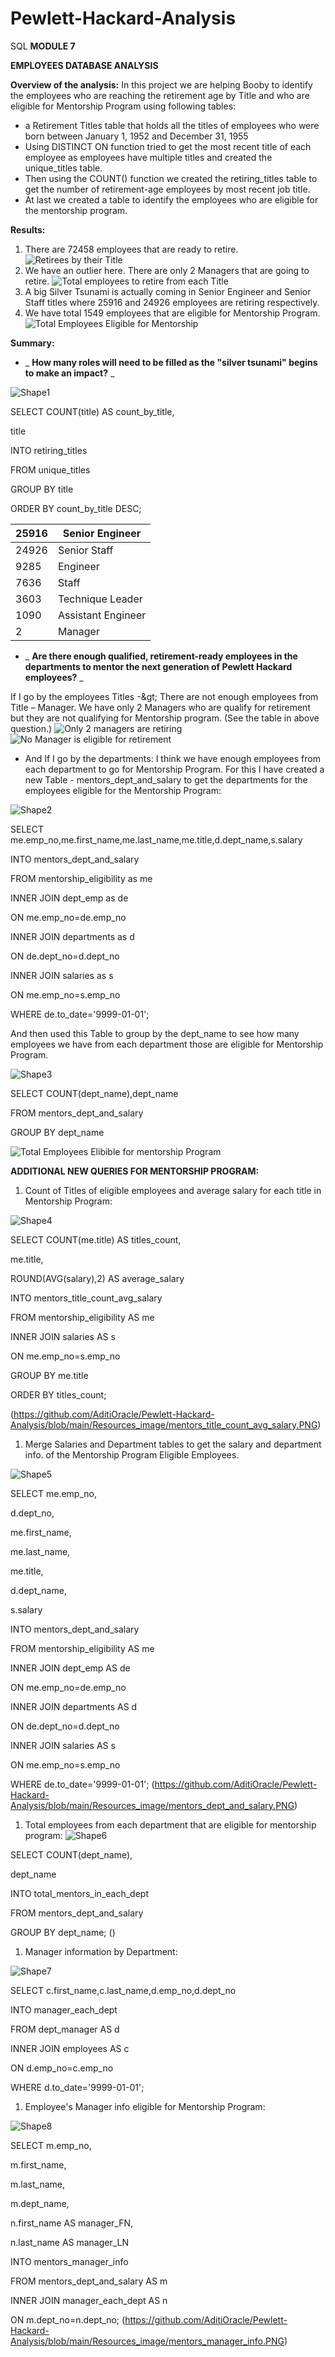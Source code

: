 # Pewlett-Hackard-Analysis
SQL
**MODULE 7**

**EMPLOYEES DATABASE ANALYSIS**

**Overview of the analysis:** In this project we are helping Booby to identify the employees who are reaching the retirement age by Title and who are eligible for Mentorship Program using following tables:

- a Retirement Titles table that holds all the titles of employees who were born between January 1, 1952 and December 31, 1955
- Using DISTINCT ON function tried to get the most recent title of each employee as employees have multiple titles and created the unique\_titles table.
- Then using the COUNT() function we created the retiring\_titles table to get the number of retirement-age employees by most recent job title.
- At last we created a table to identify the employees who are eligible for the mentorship program.

**Results:**

1. There are 72458 employees that are ready to retire.
 ![Retirees by their Title](https://github.com/AditiOracle/Pewlett-Hackard-Analysis/blob/main/Resources_image/unique_titles_output.PNG)
2. We have an outlier here. There are only 2 Managers that are going to retire.
 ![Total employees to retire from each Title](https://github.com/AditiOracle/Pewlett-Hackard-Analysis/blob/main/Resources_image/retiring_titles_output.PNG)
3. A big Silver Tsunami is actually coming in Senior Engineer and Senior Staff titles where 25916 and 24926 employees are retiring respectively.
4. We have total 1549 employees that are eligible for Mentorship Program.
 ![Total Employees Eligible for Mentorship](https://github.com/AditiOracle/Pewlett-Hackard-Analysis/blob/main/Resources_image/mentorship_eligibility_output.PNG)

**Summary:**

- _ **How many roles will need to be filled as the &quot;silver tsunami&quot; begins to make an impact?** _

![Shape1](RackMultipart20220220-4-72k9di_html_5b9712608cef6256.gif)

SELECT COUNT(title) AS count\_by\_title,

title

INTO retiring\_titles

FROM unique\_titles

GROUP BY title

ORDER BY count\_by\_title DESC;

| 25916 | Senior Engineer |
| --- | --- |
| 24926 | Senior Staff |
| 9285 | Engineer |
| 7636 | Staff |
| 3603 | Technique Leader |
| 1090 | Assistant Engineer |
| 2 | Manager |

- _ **Are there enough qualified, retirement-ready employees in the departments to mentor the next generation of Pewlett Hackard employees?** _

If I go by the employees Titles -\&gt; There are not enough employees from Title – Manager. We have only 2 Managers who are qualify for retirement but they are not qualifying for Mentorship program. (See the table in above question.)
![Only 2 managers are retiring](https://github.com/AditiOracle/Pewlett-Hackard-Analysis/blob/main/Resources_image/retiring_titles_output.PNG)
![No Manager is eligible for retirement](https://github.com/AditiOracle/Pewlett-Hackard-Analysis/blob/main/Resources_image/mentors_title_count_avg_salary.PNG)

- And If I go by the departments: I think we have enough employees from each department to go for Mentorship Program. For this I have created a new Table - mentors\_dept\_and\_salary to get the departments for the employees eligible for the Mentorship Program:

![Shape2](RackMultipart20220220-4-72k9di_html_ced65d3df79708bf.gif)

SELECT me.emp\_no,me.first\_name,me.last\_name,me.title,d.dept\_name,s.salary

INTO mentors\_dept\_and\_salary

FROM mentorship\_eligibility as me

INNER JOIN dept\_emp as de

ON me.emp\_no=de.emp\_no

INNER JOIN departments as d

ON de.dept\_no=d.dept\_no

INNER JOIN salaries as s

ON me.emp\_no=s.emp\_no

WHERE de.to\_date=&#39;9999-01-01&#39;;

And then used this Table to group by the dept\_name to see how many employees we have from each department those are eligible for Mentorship Program.

![Shape3](RackMultipart20220220-4-72k9di_html_7875820ef01635b8.gif)

SELECT COUNT(dept\_name),dept\_name

FROM mentors\_dept\_and\_salary

GROUP BY dept\_name

![Total Employees Elibible for mentorship Program](https://github.com/AditiOracle/Pewlett-Hackard-Analysis/blob/main/Resources_image/employees_eligible_mentorship_by_dept.PNG)

**ADDITIONAL NEW QUERIES FOR MENTORSHIP PROGRAM:**

1. Count of Titles of eligible employees and average salary for each title in Mentorship Program:

![Shape4](RackMultipart20220220-4-72k9di_html_5d1ac8ae9971080f.gif)

SELECT COUNT(me.title) AS titles\_count,

me.title,

ROUND(AVG(salary),2) AS average\_salary

INTO mentors\_title\_count\_avg\_salary

FROM mentorship\_eligibility AS me

INNER JOIN salaries AS s

ON me.emp\_no=s.emp\_no

GROUP BY me.title

ORDER BY titles\_count;

(https://github.com/AditiOracle/Pewlett-Hackard-Analysis/blob/main/Resources_image/mentors_title_count_avg_salary.PNG)

1. Merge Salaries and Department tables to get the salary and department info. of the Mentorship Program Eligible Employees.

![Shape5](RackMultipart20220220-4-72k9di_html_50caf8a9750e907f.gif)

SELECT me.emp\_no,

d.dept\_no,

me.first\_name,

me.last\_name,

me.title,

d.dept\_name,

s.salary

INTO mentors\_dept\_and\_salary

FROM mentorship\_eligibility AS me

INNER JOIN dept\_emp AS de

ON me.emp\_no=de.emp\_no

INNER JOIN departments AS d

ON de.dept\_no=d.dept\_no

INNER JOIN salaries AS s

ON me.emp\_no=s.emp\_no

WHERE de.to\_date=&#39;9999-01-01&#39;;
(https://github.com/AditiOracle/Pewlett-Hackard-Analysis/blob/main/Resources_image/mentors_dept_and_salary.PNG)

1. Total employees from each department that are eligible for mentorship program:
 ![Shape6](RackMultipart20220220-4-72k9di_html_32cc19f775af1e37.gif)

SELECT COUNT(dept\_name),

dept\_name

INTO total\_mentors\_in\_each\_dept

FROM mentors\_dept\_and\_salary

GROUP BY dept\_name;
()

1. Manager information by Department:

![Shape7](RackMultipart20220220-4-72k9di_html_32cc19f775af1e37.gif)

SELECT c.first\_name,c.last\_name,d.emp\_no,d.dept\_no

INTO manager\_each\_dept

FROM dept\_manager AS d

INNER JOIN employees AS c

ON d.emp\_no=c.emp\_no

WHERE d.to\_date=&#39;9999-01-01&#39;;

1. Employee&#39;s Manager info eligible for Mentorship Program:

![Shape8](RackMultipart20220220-4-72k9di_html_cd77c9a047f99b88.gif)

SELECT m.emp\_no,

m.first\_name,

m.last\_name,

m.dept\_name,

n.first\_name AS manager\_FN,

n.last\_name AS manager\_LN

INTO mentors\_manager\_info

FROM mentors\_dept\_and\_salary AS m

INNER JOIN manager\_each\_dept AS n

ON m.dept\_no=n.dept\_no;
(https://github.com/AditiOracle/Pewlett-Hackard-Analysis/blob/main/Resources_image/mentors_manager_info.PNG)
